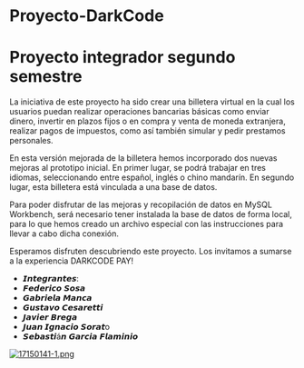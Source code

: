 # Proyecto-DarkCode
# Proyecto integrador segundo semestre

La iniciativa de este proyecto ha sido crear una billetera virtual en la cual los usuarios puedan realizar operaciones bancarias básicas como enviar dinero, invertir en plazos fijos o en compra y venta de moneda extranjera, realizar pagos de impuestos, como así también simular y pedir prestamos personales. 

En esta versión mejorada de la billetera hemos incorporado dos nuevas mejoras al prototipo inicial. En primer lugar, se podrá trabajar en tres idiomas, seleccionando entre español, inglés o chino mandarín. En segundo lugar, esta billetera está vinculada a una base de datos.

Para poder disfrutar de las mejoras y recopilación de datos en MySQL Workbench, será necesario tener instalada la base de datos de forma local, para lo que hemos creado un archivo especial con las instrucciones para llevar a cabo dicha conexión. 

Esperamos disfruten descubriendo este proyecto.
Los invitamos a sumarse a la experiencia DARKCODE PAY!



* 𝙄𝙣𝙩𝙚𝙜𝙧𝙖𝙣𝙩𝙚𝙨:
* 𝙁𝙚𝙙𝙚𝙧𝙞𝙘𝙤 𝙎𝙤𝙨𝙖
* 𝙂𝙖𝙗𝙧𝙞𝙚𝙡𝙖 𝙈𝙖𝙣𝙘𝙖
* 𝙂𝙪𝙨𝙩𝙖𝙫𝙤 𝘾𝙚𝙨𝙖𝙧𝙚𝙩𝙩𝙞
* 𝙅𝙖𝙫𝙞𝙚𝙧 𝘽𝙧𝙚𝙜𝙖
* 𝙅𝙪𝙖𝙣 𝙄𝙜𝙣𝙖𝙘𝙞𝙤 𝙎𝙤𝙧𝙖𝙩o
* 𝙎𝙚𝙗𝙖𝙨𝙩𝙞á𝙣 𝙂𝙖𝙧𝙘𝙞𝙖 𝙁𝙡𝙖𝙢𝙞𝙣𝙞𝙤

[![17150141-1.png](https://i.postimg.cc/NjNqhbvH/17150141-1.png)](https://postimg.cc/18NYwGtm)
